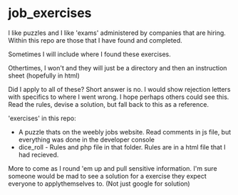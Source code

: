 job_exercises
=============

I like puzzles and I like 'exams' administered by companies that are hiring. Within this repo are those that I have found and completed.

Sometimes I will include where I found these exercises.  

Othertimes, I won't and they will just be a directory and then an instruction sheet (hopefully in html) 

Did I apply to all of these?  Short answer is no.  I would show rejection letters with specifics to where I went wrong.  I hope perhaps others could see this.  Read the rules, devise a solution, but fall back to this as a reference. 

'exercises' in this repo:

 - A puzzle thats on the weebly jobs website.  Read comments in js file, but everything was done in the developer console
 - dice_roll - Rules and php file in that folder. Rules are in a html file that I had recieved.


More to come as I round 'em up and pull sensitive information. I'm sure someone would be mad to see a solution for a exercise they expect everyone to applythemselves to. (Not just google for solution)
